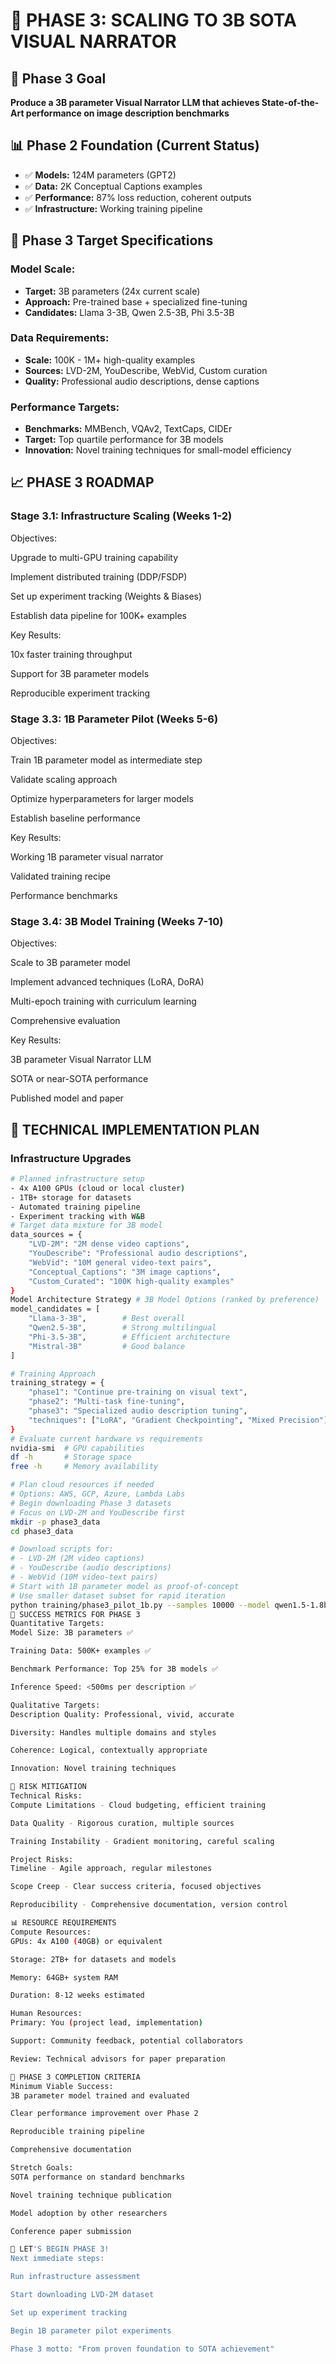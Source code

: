 # 🚀 PHASE 3: SCALING TO 3B SOTA VISUAL NARRATOR

## 🎯 Phase 3 Goal
**Produce a 3B parameter Visual Narrator LLM that achieves State-of-the-Art performance on image description benchmarks**

## 📊 Phase 2 Foundation (Current Status)
- ✅ **Models:** 124M parameters (GPT2)
- ✅ **Data:** 2K Conceptual Captions examples  
- ✅ **Performance:** 87% loss reduction, coherent outputs
- ✅ **Infrastructure:** Working training pipeline

## 🎯 Phase 3 Target Specifications

### Model Scale:
- **Target:** 3B parameters (24x current scale)
- **Approach:** Pre-trained base + specialized fine-tuning
- **Candidates:** Llama 3-3B, Qwen 2.5-3B, Phi 3.5-3B

### Data Requirements:
- **Scale:** 100K - 1M+ high-quality examples
- **Sources:** LVD-2M, YouDescribe, WebVid, Custom curation
- **Quality:** Professional audio descriptions, dense captions

### Performance Targets:
- **Benchmarks:** MMBench, VQAv2, TextCaps, CIDEr
- **Target:** Top quartile performance for 3B models
- **Innovation:** Novel training techniques for small-model efficiency

## 📈 PHASE 3 ROADMAP

### Stage 3.1: Infrastructure Scaling (Weeks 1-2)
Objectives:

Upgrade to multi-GPU training capability

Implement distributed training (DDP/FSDP)

Set up experiment tracking (Weights & Biases)

Establish data pipeline for 100K+ examples

Key Results:

10x faster training throughput

Support for 3B parameter models

Reproducible experiment tracking


### Stage 3.3: 1B Parameter Pilot (Weeks 5-6)
Objectives:

Train 1B parameter model as intermediate step

Validate scaling approach

Optimize hyperparameters for larger models

Establish baseline performance

Key Results:

Working 1B parameter visual narrator

Validated training recipe

Performance benchmarks
### Stage 3.4: 3B Model Training (Weeks 7-10)
Objectives:

Scale to 3B parameter model

Implement advanced techniques (LoRA, DoRA)

Multi-epoch training with curriculum learning

Comprehensive evaluation

Key Results:

3B parameter Visual Narrator LLM

SOTA or near-SOTA performance

Published model and paper

## 🔧 TECHNICAL IMPLEMENTATION PLAN

### Infrastructure Upgrades
```bash
# Planned infrastructure setup
- 4x A100 GPUs (cloud or local cluster)
- 1TB+ storage for datasets
- Automated training pipeline
- Experiment tracking with W&B
# Target data mixture for 3B model
data_sources = {
    "LVD-2M": "2M dense video captions",
    "YouDescribe": "Professional audio descriptions", 
    "WebVid": "10M general video-text pairs",
    "Conceptual_Captions": "3M image captions",
    "Custom_Curated": "100K high-quality examples"
}
Model Architecture Strategy # 3B Model Options (ranked by preference)
model_candidates = [
    "Llama-3-3B",        # Best overall
    "Qwen2.5-3B",        # Strong multilingual
    "Phi-3.5-3B",        # Efficient architecture
    "Mistral-3B"         # Good balance
]

# Training Approach
training_strategy = {
    "phase1": "Continue pre-training on visual text",
    "phase2": "Multi-task fine-tuning", 
    "phase3": "Specialized audio description tuning",
    "techniques": ["LoRA", "Gradient Checkpointing", "Mixed Precision"]
}
# Evaluate current hardware vs requirements
nvidia-smi  # GPU capabilities
df -h       # Storage space
free -h     # Memory availability

# Plan cloud resources if needed
# Options: AWS, GCP, Azure, Lambda Labs
# Begin downloading Phase 3 datasets
# Focus on LVD-2M and YouDescribe first
mkdir -p phase3_data
cd phase3_data

# Download scripts for:
# - LVD-2M (2M video captions)
# - YouDescribe (audio descriptions) 
# - WebVid (10M video-text pairs)
# Start with 1B parameter model as proof-of-concept
# Use smaller dataset subset for rapid iteration
python training/phase3_pilot_1b.py --samples 10000 --model qwen1.5-1.8b
🎯 SUCCESS METRICS FOR PHASE 3
Quantitative Targets:
Model Size: 3B parameters ✅

Training Data: 500K+ examples ✅

Benchmark Performance: Top 25% for 3B models ✅

Inference Speed: <500ms per description ✅

Qualitative Targets:
Description Quality: Professional, vivid, accurate

Diversity: Handles multiple domains and styles

Coherence: Logical, contextually appropriate

Innovation: Novel training techniques

🚨 RISK MITIGATION
Technical Risks:
Compute Limitations - Cloud budgeting, efficient training

Data Quality - Rigorous curation, multiple sources

Training Instability - Gradient monitoring, careful scaling

Project Risks:
Timeline - Agile approach, regular milestones

Scope Creep - Clear success criteria, focused objectives

Reproducibility - Comprehensive documentation, version control

📊 RESOURCE REQUIREMENTS
Compute Resources:
GPUs: 4x A100 (40GB) or equivalent

Storage: 2TB+ for datasets and models

Memory: 64GB+ system RAM

Duration: 8-12 weeks estimated

Human Resources:
Primary: You (project lead, implementation)

Support: Community feedback, potential collaborators

Review: Technical advisors for paper preparation

🎉 PHASE 3 COMPLETION CRITERIA
Minimum Viable Success:
3B parameter model trained and evaluated

Clear performance improvement over Phase 2

Reproducible training pipeline

Comprehensive documentation

Stretch Goals:
SOTA performance on standard benchmarks

Novel training technique publication

Model adoption by other researchers

Conference paper submission

🚀 LET'S BEGIN PHASE 3!
Next immediate steps:

Run infrastructure assessment

Start downloading LVD-2M dataset

Set up experiment tracking

Begin 1B parameter pilot experiments

Phase 3 motto: "From proven foundation to SOTA achievement"
